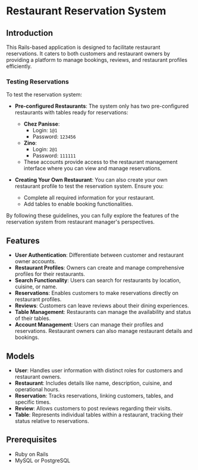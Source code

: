 # Restaurant Reservation System

## Introduction
This Rails-based application is designed to facilitate restaurant reservations. It caters to both customers and restaurant owners by providing a platform to manage bookings, reviews, and restaurant profiles efficiently.

### Testing Reservations

To test the reservation system:

- **Pre-configured Restaurants**: The system only has two pre-configured restaurants with tables ready for reservations:
  - **Chez Panisse**:
    - Login: `1@1`
    - Password: `123456`
  - **Zino**:
    - Login: `2@1`
    - Password: `111111`
  - These accounts provide access to the restaurant management interface where you can view and manage reservations.

- **Creating Your Own Restaurant**: You can also create your own restaurant profile to test the reservation system. Ensure you:
  - Complete all required information for your restaurant.
  - Add tables to enable booking functionalities.

By following these guidelines, you can fully explore the features of the reservation system from restaurant manager's perspectives.

## Features
- **User Authentication**: Differentiate between customer and restaurant owner accounts.
- **Restaurant Profiles**: Owners can create and manage comprehensive profiles for their restaurants.
- **Search Functionality**: Users can search for restaurants by location, cuisine, or name.
- **Reservations**: Enables customers to make reservations directly on restaurant profiles.
- **Reviews**: Customers can leave reviews about their dining experiences.
- **Table Management**: Restaurants can manage the availability and status of their tables.
- **Account Management**: Users can manage their profiles and reservations. Restaurant owners can also manage restaurant details and bookings.

## Models
- **User**: Handles user information with distinct roles for customers and restaurant owners.
- **Restaurant**: Includes details like name, description, cuisine, and operational hours.
- **Reservation**: Tracks reservations, linking customers, tables, and specific times.
- **Review**: Allows customers to post reviews regarding their visits.
- **Table**: Represents individual tables within a restaurant, tracking their status relative to reservations.

## Prerequisites
- Ruby on Rails
- MySQL or PostgreSQL
